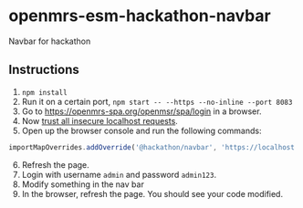 # openmrs-esm-hackathon-navbar
Navbar for hackathon

## Instructions
1. `npm install`
2. Run it on a certain port, `npm start -- --https --no-inline --port 8083`
3. Go to https://openmrs-spa.org/openmsr/spa/login in a browser.
4. Now [trust all insecure localhost requests](https://superuser.com/questions/772762/how-can-i-disable-security-checks-for-localhost).
5. Open up the browser console and run the following commands:
```js
importMapOverrides.addOverride('@hackathon/navbar', 'https://localhost:8083/navbar.js');
```
6. Refresh the page.
7. Login with username `admin` and password `admin123`.
8. Modify something in the nav bar
9. In the browser, refresh the page. You should see your code modified.
